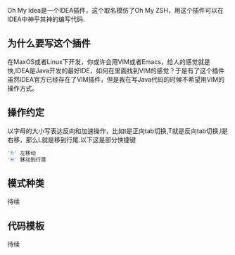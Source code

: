 Oh My Idea是一个IDEA插件，这个取名模仿了Oh My ZSH，用这个插件可以在IDEA中神乎其神的编写代码.

## 为什么要写这个插件
在MaxOS或者Linux下开发，你或许会用VIM或者Emacs，给人的感觉就是快,IDEA是Java开发的最好IDE，如何在里面找到VIM的感觉？于是有了这个插件
虽然IDEA官方已经存在了VIM插件，但是我在写Java代码的时候不希望用VIM的操作方式。


## 操作约定
以字母的大小写表达反向和加速操作，比如t是正向tab切换,T就是反向tab切换,l是右移，那么L就是移到行尾.以下这是部分快捷键

~~~ java
'h' 左移动
'H' 移动到行首
~~~


## 模式种类

待续

## 代码模板

待续
